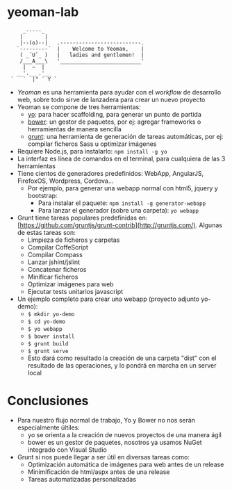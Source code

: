 yeoman-lab
==========

         _-----_
        |       |
        |--(o)--|   .--------------------------.
       `---------´  |    Welcome to Yeoman,    |
        ( _´U`_ )   |   ladies and gentlemen!  |
        /___A___\   '__________________________'
         |  ~  |
       __'.___.'__
     ´   `  |° ´ Y `

- *Yeoman* es una herramienta para ayudar con el *workflow* de desarrollo web, sobre todo sirve de lanzadera para crear un nuevo proyecto
- Yeoman se compone de tres herramientas:
	- [yo](http://yeoman.io/): para hacer scaffolding, para generar un punto de partida
	- [bower](http://bower.io/): un gestor de paquetes, por ej: agregar frameworks o herramientas de manera sencilla
	- [grunt](http://gruntjs.com/): una herramienta de generación de tareas automáticas, por ej: compilar ficheros Sass u optimizar imágenes
- Requiere Node.js, para instalarlo: `npm install -g yo`
- La interfaz es línea de comandos en el terminal, para cualquiera de las 3 herramientas
- Tiene cientos de generadores predefinidos: WebApp, AngularJS, FirefoxOS, Wordpress, Cordova...
	- Por ejemplo, para generar una webapp normal con html5, jquery y bootstrap: 
		- Para instalar el paquete: `npm install -g generator-webapp`
		- Para lanzar el generador (sobre una carpeta): `yo webapp`
- Grunt tiene tareas populares predefinidas en: [https://github.com/gruntjs/grunt-contrib](http://gruntjs.com/). Algunas de estas tareas son:
	- Limpieza de ficheros y carpetas
	- Compilar CoffeScript
	- Compilar Compass
	- Lanzar jshint/jslint
	- Concatenar ficheros
	- Minificar ficheros
	- Optimizar imágenes para web
	- Ejecutar tests unitarios javascript
- Un ejemplo completo para crear una webapp (proyecto adjunto yo-demo):
	- `$ mkdir yo-demo`
	- `$ cd yo-demo`
	- `$ yo webapp`
	- `$ bower install`
	- `$ grunt build`
	- `$ grunt serve`
	- Esto dará como resultado la creación de una carpeta "dist" con el resultado de las operaciones, y lo pondrá en marcha en un server local


# Conclusiones

- Para nuestro flujo normal de trabajo, Yo y Bower no nos serán especialmente últiles:
	- yo se orienta a la creación de nuevos proyectos de una manera ágil
	- bower es un gestor de paquetes, nosotros ya usamos NuGet integrado con Visual Studio
- Grunt si nos puede llegar a ser útil en diversas tareas como:
	- Optimización automática de imágenes para web antes de un release
	- Minimificación de html/aspx antes de una release
	- Tareas automatizadas personalizadas
